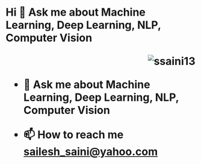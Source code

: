 <h1 align="left">Hi 👋  Ask me about Machine Learning, Deep Learning, NLP, Computer Vision
<p align="right"> <img src="https://komarev.com/ghpvc/?username=ssaini13&label=Profile%20views&color=0e75b6&style=flat" alt="ssaini13" /> </p>

- 💬 Ask me about Machine Learning, Deep Learning, NLP, Computer Vision

- 📫 How to reach me **sailesh_saini@yahoo.com**

